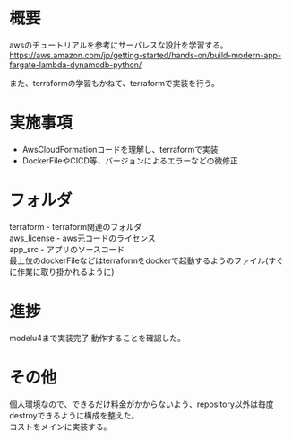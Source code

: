 # 概要
awsのチュートリアルを参考にサーバレスな設計を学習する。  
https://aws.amazon.com/jp/getting-started/hands-on/build-modern-app-fargate-lambda-dynamodb-python/  

また、terraformの学習もかねて、terraformで実装を行う。  

# 実施事項
 - AwsCloudFormationコードを理解し、terraformで実装
 - DockerFileやCICD等、バージョンによるエラーなどの微修正

# フォルダ
terraform - terraform関連のフォルダ  
aws_license - aws元コードのライセンス  
app_src - アプリのソースコード  
最上位のdockerFileなどはterraformをdockerで起動するようのファイル(すぐに作業に取り掛かれるように)

# 進捗
modelu4まで実装完了
動作することを確認した。

# その他
個人環境なので、できるだけ料金がかからないよう、repository以外は毎度destroyできるように構成を整えた。  
コストをメインに実装する。
